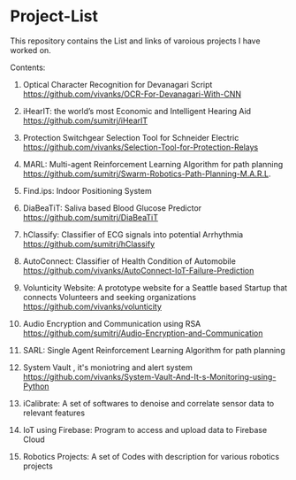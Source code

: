 # Project-List

This repository contains the List and links of varoious projects I have worked on.

Contents:

1. Optical Character Recognition for Devanagari Script https://github.com/vivanks/OCR-For-Devanagari-With-CNN

2. iHearIT: the world’s most Economic and Intelligent Hearing Aid https://github.com/sumitrj/iHearIT

3. Protection Switchgear Selection Tool for Schneider Electric https://github.com/vivanks/Selection-Tool-for-Protection-Relays

4. MARL: Multi-agent Reinforcement Learning Algorithm for path planning https://github.com/sumitrj/Swarm-Robotics-Path-Planning-M.A.R.L.

5. Find.ips: Indoor Positioning System

6. DiaBeaTiT: Saliva based Blood Glucose Predictor https://github.com/sumitrj/DiaBeaTiT

7. hClassify: Classifier of ECG signals into potential Arrhythmia https://github.com/sumitrj/hClassify

8. AutoConnect: Classifier of Health Condition of Automobile https://github.com/vivanks/AutoConnect-IoT-Failure-Prediction

9. Volunticity Website: A prototype website for a Seattle based Startup that connects Volunteers and seeking organizations https://github.com/vivanks/volunticity

10. Audio Encryption and Communication using RSA https://github.com/sumitrj/Audio-Encryption-and-Communication

11. SARL: Single Agent Reinforcement Learning Algorithm for path planning

12. System Vault , it's moniotring and alert system https://github.com/vivanks/System-Vault-And-It-s-Monitoring-using-Python

13. iCalibrate: A set of softwares to denoise and correlate sensor data to relevant features

14. IoT using Firebase: Program to access and upload data to Firebase Cloud

15. Robotics Projects: A set of Codes with description for various robotics projects
